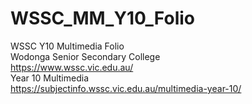# WSSC_MM_Y10_Folio
WSSC Y10 Multimedia Folio
<br>
Wodonga Senior Secondary College
<br>
https://www.wssc.vic.edu.au/
<br>
Year 10 Multimedia
<br>
https://subjectinfo.wssc.vic.edu.au/multimedia-year-10/
